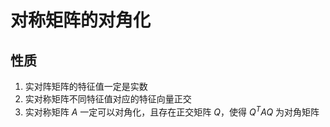 # 对称矩阵的对角化
## 性质
1. 实对阵矩阵的特征值一定是实数
2. 实对称矩阵不同特征值对应的特征向量正交
3. 实对称矩阵 $A$ 一定可以对角化，且存在正交矩阵 $Q$，使得 $Q^TAQ$ 为对角矩阵





